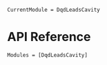 
```@meta
CurrentModule = DqdLeadsCavity
```

# API Reference

```@autodocs
Modules = [DqdLeadsCavity]
```